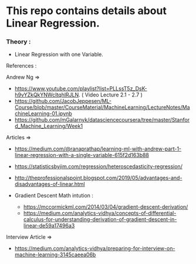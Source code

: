 # This repo contains details about Linear Regression.

### Theory : 
- Linear Regression with one Variable.

References :

Andrew Ng =>
 - https://www.youtube.com/playlist?list=PLLssT5z_DsK-h9vYZkQkYNWcItqhlRJLN. ( Video Lecture 2.1 - 2.7 )
 - https://github.com/JacobJeppesen/ML-Course/blob/master/CourseMaterial/MachineLearning/LectureNotes/MachineLearning-01.ipynb
 - https://github.com/mGalarnyk/datasciencecoursera/tree/master/Stanford_Machine_Learning/Week1
 
Articles =>
 - https://medium.com/@ranaprathap/learning-ml-with-andrew-part-1-linear-regression-with-a-single-variable-615f2d163b88
 - https://statisticsbyjim.com/regression/heteroscedasticity-regression/
 - http://theprofessionalspoint.blogspot.com/2019/05/advantages-and-disadvantages-of-linear.html
  
  - Gradient Descent Math intution :
     - https://mccormickml.com/2014/03/04/gradient-descent-derivation/
     - https://medium.com/analytics-vidhya/concepts-of-differential-calculus-for-understanding-derivation-of-gradient-descent-in-linear-de59a17496a3
 
Interview Article =>
 - https://medium.com/analytics-vidhya/preparing-for-interview-on-machine-learning-3145caeea06b
 
